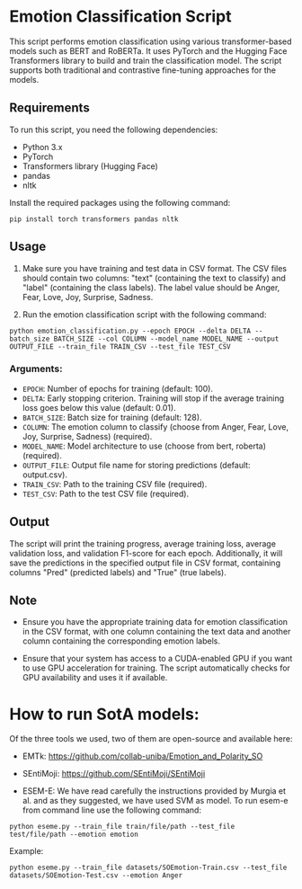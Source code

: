 # Emotion Classification Script

This script performs emotion classification using various transformer-based models such as BERT and RoBERTa. It uses PyTorch and the Hugging Face Transformers library to build and train the classification model. The script supports both traditional and contrastive fine-tuning approaches for the models.

## Requirements

To run this script, you need the following dependencies:

- Python 3.x
- PyTorch
- Transformers library (Hugging Face)
- pandas
- nltk

Install the required packages using the following command:

`pip install torch transformers pandas nltk`



## Usage

1. Make sure you have training and test data in CSV format. The CSV files should contain two columns: "text" (containing the text to classify) and "label" (containing the class labels). The label value should be Anger, Fear, Love, Joy, Surprise, Sadness. 


2. Run the emotion classification script with the following command:


`python emotion_classification.py --epoch EPOCH --delta DELTA --batch_size BATCH_SIZE --col COLUMN --model_name MODEL_NAME --output OUTPUT_FILE --train_file TRAIN_CSV --test_file TEST_CSV`


### Arguments:

- `EPOCH`: Number of epochs for training (default: 100).
- `DELTA`: Early stopping criterion. Training will stop if the average training loss goes below this value (default: 0.01).
- `BATCH_SIZE`: Batch size for training (default: 128).
- `COLUMN`: The emotion column to classify (choose from Anger, Fear, Love, Joy, Surprise, Sadness) (required).
- `MODEL_NAME`: Model architecture to use (choose from bert, roberta) (required).
- `OUTPUT_FILE`: Output file name for storing predictions (default: output.csv).
- `TRAIN_CSV`: Path to the training CSV file (required).
- `TEST_CSV`: Path to the test CSV file (required).

## Output

The script will print the training progress, average training loss, average validation loss, and validation F1-score for each epoch. Additionally, it will save the predictions in the specified output file in CSV format, containing columns "Pred" (predicted labels) and "True" (true labels).

## Note

- Ensure you have the appropriate training data for emotion classification in the CSV format, with one column containing the text data and another column containing the corresponding emotion labels.

- Ensure that your system has access to a CUDA-enabled GPU if you want to use GPU acceleration for training. The script automatically checks for GPU availability and uses it if available.

# How to run SotA models:

Of the three tools we used, two of them are open-source and available here:

- EMTk: https://github.com/collab-uniba/Emotion_and_Polarity_SO

- SEntiMoji: https://github.com/SEntiMoji/SEntiMoji


- ESEM-E: We have read carefully the instructions provided by Murgia et al. and as they suggested, we have used SVM as model. To run esem-e from command line use the following command:

`python eseme.py --train_file train/file/path --test_file test/file/path --emotion emotion`

Example:

`python eseme.py --train_file datasets/SOEmotion-Train.csv --test_file datasets/SOEmotion-Test.csv --emotion Anger`